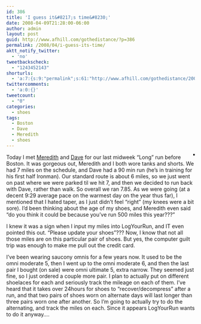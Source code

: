 ```yaml
---
id: 386
title: 'I guess it&#8217;s time&#8230;'
date: 2008-04-09T21:28:00-06:00
author: admin
layout: post
guid: http://www.afhill.com/gothedistance/?p=386
permalink: /2008/04/i-guess-its-time/
aktt_notify_twitter:
  - 'no'
tweetbackscheck:
  - "1243452143"
shorturls:
  - 'a:7:{s:9:"permalink";s:61:"http://www.afhill.com/gothedistance/2008/04/i-guess-its-time/";s:7:"tinyurl";s:25:"http://tinyurl.com/p2rfuy";s:4:"isgd";s:17:"http://is.gd/F4Is";s:5:"bitly";s:19:"http://bit.ly/j3jR6";s:5:"snipr";s:22:"http://snipr.com/isxyk";s:5:"snurl";s:22:"http://snurl.com/isxyk";s:7:"snipurl";s:24:"http://snipurl.com/isxyk";}'
twittercomments:
  - 'a:0:{}'
tweetcount:
  - "0"
categories:
  - shoes
tags:
  - Boston
  - Dave
  - Meredith
  - shoes
---
```

<div style="float: right; margin-left: 10px; margin-bottom: 10px;">
  <a href="http://www.flickr.com/photos/afhill/2401902825/" title="photo sharing"><img src="http://farm4.static.flickr.com/3049/2401902825_49319b9110_m.jpg" alt="" style="border: solid 2px #000000;" /></a>
</div>

Today I met [Meredith](meredithrunningworld.blogspot.com/) and [Dave](notesandlines.blogspot.com/) for our last midweek &#8220;Long&#8221; run before Boston. It was gorgeous out, Meredith and I both wore tanks and shorts. We had 7 miles on the schedule, and Dave had a 90 min run (he&#8217;s in training for his first half Ironman). Our standard route is about 6 miles, so we just went on past where we were parked til we hit 7, and then we decided to run back with Dave, rather than walk. So overall we ran 7.85. As we were going (at a decent 9:29 average pace on the warmest day on the year thus far), I mentioned that I hated taper, as I just didn&#8217;t feel &#8220;right&#8221; (my knees were a bit sore). I&#8217;d been thinking about the age of my shoes, and Meredith even said &#8220;do you think it could be because you&#8217;ve run 500 miles this year???&#8221; 

I knew it was a sign when I input my miles into LogYourRun, and IT even pointed this out. &#8220;Please update your shoes&#8221;??? Now, I know that not all those miles are on this particular pair of shoes. But yes, the computer guilt trip was enough to make me pull out the credit card. 

I&#8217;ve been wearing saucony omnis for a few years now. It used to be the omni moderate 5, then I went up to the omni moderate 6, and then the last pair I bought (on sale) were omni ultimate 5, extra narrow. They seemed just fine, so I just ordered a couple more pair. I plan to actually put on different shoelaces for each and seriously track the mileage on each of them. I&#8217;ve heard that it takes over 24hours for shoes to &#8220;recover/decompress&#8221; after a run, and that two pairs of shoes worn on alternate days will last longer than three pairs worn one after another. So I&#8217;m going to actually try to do the alternating, and track the miles on each. Since it appears LogYourRun wants to do it anyway&#8230;.<br clear="all" />